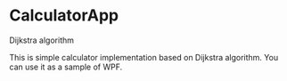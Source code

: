 # CalculatorApp
Dijkstra algorithm

This is simple calculator implementation based on Dijkstra algorithm. 
You can use it as a sample of WPF.
